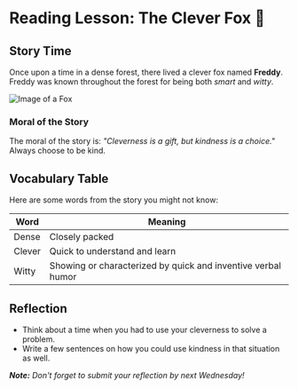 # Reading Lesson: The Clever Fox 🦊

## Story Time
Once upon a time in a dense forest, there lived a clever fox named **Freddy**. Freddy was known throughout the forest for being both _smart_ and _witty_.

![Image of a Fox](https://example.com/fox-image.jpg) <!-- Replace with a valid image URL -->

### Moral of the Story
The moral of the story is: _"Cleverness is a gift, but kindness is a choice."_ Always choose to be kind.

## Vocabulary Table
Here are some words from the story you might not know:

| Word       | Meaning        |
|------------|----------------|
| Dense      | Closely packed |
| Clever     | Quick to understand and learn |
| Witty      | Showing or characterized by quick and inventive verbal humor |

## Reflection
- Think about a time when you had to use your cleverness to solve a problem.
- Write a few sentences on how you could use kindness in that situation as well.

_**Note:** Don't forget to submit your reflection by next Wednesday!_


